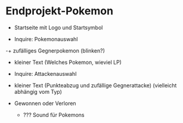 # Endprojekt-Pokemon

+ Startseite mit Logo und Startsymbol

+ Inquire: Pokemonauswahl

-+ zufälliges Gegnerpokemon (blinken?)

+ kleiner Text (Welches Pokemon, wieviel LP)

+ Inquire: Attackenauswahl

+ kleiner Text (Punkteabzug und zufällige Gegnerattacke)
(vielleicht abhängig vom Typ)

+ Gewonnen oder Verloren

  - ??? Sound für Pokemons
